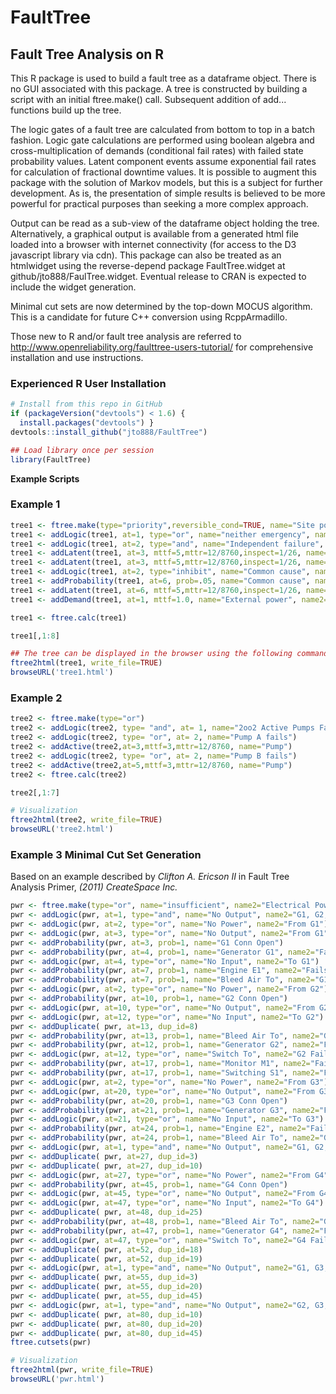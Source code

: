 # FaultTree
## Fault Tree Analysis on R

This R package is used to build a fault tree as a dataframe object. There is no GUI associated with this package. 
A tree is constructed by building a script with an initial ftree.make() call.  Subsequent addition of 
add... functions build up the tree.  

The logic gates of a fault tree are calculated from bottom to top
in a batch fashion. Logic gate calculations are performed using boolean algebra and cross-multiplication of demands (conditional fail rates) 
with failed state probability values. Latent component events assume exponential fail rates for calculation of fractional downtime values. It is possible to augment this package with the solution of Markov models, but this is a subject for
further development. As is, the presentation of simple results is believed to be more powerful for practical
purposes than seeking a more complex approach.

Output can be read as a sub-view of the dataframe object holding the tree. Alternatively, a graphical output
is available from a generated html file loaded into a browser with internet connectivity (for access to the D3 javascript library via cdn). This package can also be treated as an htmlwidget using the reverse-depend package FaultTree.widget at github/jto888/FaulTree.widget.
Eventual release to CRAN is expected to include the widget generation.

Minimal cut sets are now determined by the top-down MOCUS algorithm. This is a candidate for future C++ conversion using RcppArmadillo.

Those new to R and/or fault tree analysis are referred to http://www.openreliability.org/faulttree-users-tutorial/ for comprehensive installation and use instructions.

### Experienced R User Installation 
```r
# Install from this repo in GitHub
if (packageVersion("devtools") < 1.6) {
  install.packages("devtools") }
devtools::install_github("jto888/FaultTree")
```
```r
## Load library once per session
library(FaultTree) 
```
**Example Scripts**  
### Example 1  
```r
tree1 <- ftree.make(type="priority",reversible_cond=TRUE, name="Site power loss")
tree1 <- addLogic(tree1, at=1, type="or", name="neither emergency", name2="generator operable")
tree1 <- addLogic(tree1, at=2, type="and", name="Independent failure", name2="of generators")
tree1 <- addLatent(tree1, at=3, mttf=5,mttr=12/8760,inspect=1/26, name="e-gen set fails")
tree1 <- addLatent(tree1, at=3, mttf=5,mttr=12/8760,inspect=1/26, name="e-gen set fails")
tree1 <- addLogic(tree1, at=2, type="inhibit", name="Common cause", name2="failure of generators")
tree1 <- addProbability(tree1, at=6, prob=.05, name="Common cause", name2="beta factor")
tree1 <- addLatent(tree1, at=6, mttf=5,mttr=12/8760,inspect=1/26, name="e-gen set fails")
tree1 <- addDemand(tree1, at=1, mttf=1.0, name="External power", name2="interruption")

tree1 <- ftree.calc(tree1)

tree1[,1:8]

## The tree can be displayed in the browser using the following commands:
ftree2html(tree1, write_file=TRUE)
browseURL('tree1.html')
```		
### Example 2
```r
tree2 <- ftree.make(type="or")
tree2 <- addLogic(tree2, type= "and", at= 1, name="2oo2 Active Pumps Fail")
tree2 <- addLogic(tree2, type= "or", at= 2, name="Pump A fails")
tree2 <- addActive(tree2,at=3,mttf=3,mttr=12/8760, name="Pump")
tree2 <- addLogic(tree2, type= "or", at= 2, name="Pump B fails")
tree2 <- addActive(tree2,at=5,mttf=3,mttr=12/8760, name="Pump")
tree2 <- ftree.calc(tree2)

tree2[,1:7]

# Visualization
ftree2html(tree2, write_file=TRUE)
browseURL('tree2.html')
```

### Example 3  **Minimal Cut Set Generation**
Based on an example described by *Clifton A. Ericson II* in Fault Tree Analysis Primer, *(2011) CreateSpace Inc.*
```r
pwr <- ftree.make(type="or", name="insufficient", name2="Electrical Power")
pwr <- addLogic(pwr, at=1, type="and", name="No Output", name2="G1, G2, G3")
pwr <- addLogic(pwr, at=2, type="or", name="No Power", name2="From G1")
pwr <- addLogic(pwr, at=3, type="or", name="No Output", name2="From G1")
pwr <- addProbability(pwr, at=3, prob=1, name="G1 Conn Open")
pwr <- addProbability(pwr, at=4, prob=1, name="Generator G1", name2="Fails")
pwr <- addLogic(pwr, at=4, type="or", name="No Input", name2="To G1")
pwr <- addProbability(pwr, at=7, prob=1, name="Engine E1", name2="Fails")
pwr <- addProbability(pwr, at=7, prob=1, name="Bleed Air To", name2="G1 Fails")
pwr <- addLogic(pwr, at=2, type="or", name="No Power", name2="From G2")
pwr <- addProbability(pwr, at=10, prob=1, name="G2 Conn Open")
pwr <- addLogic(pwr, at=10, type="or", name="No Output", name2="From G2")
pwr <- addLogic(pwr, at=12, type="or", name="No Input", name2="To G2")
pwr <- addDuplicate( pwr, at=13, dup_id=8)
pwr <- addProbability(pwr, at=13, prob=1, name="Bleed Air To", name2="G2 Fails")
pwr <- addProbability(pwr, at=12, prob=1, name="Generator G2", name2="Fails")
pwr <- addLogic(pwr, at=12, type="or", name="Switch To", name2="G2 Fails")
pwr <- addProbability(pwr, at=17, prob=1, name="Monitor M1", name2="Fails")
pwr <- addProbability(pwr, at=17, prob=1, name="Switching S1", name2="Fails")
pwr <- addLogic(pwr, at=2, type="or", name="No Power", name2="From G3")
pwr <- addLogic(pwr, at=20, type="or", name="No Output", name2="From G3")
pwr <- addProbability(pwr, at=20, prob=1, name="G3 Conn Open")
pwr <- addProbability(pwr, at=21, prob=1, name="Generator G3", name2="Fails")
pwr <- addLogic(pwr, at=21, type="or", name="No Input", name2="To G3")
pwr <- addProbability(pwr, at=24, prob=1, name="Engine E2", name2="Fails")
pwr <- addProbability(pwr, at=24, prob=1, name="Bleed Air To", name2="G2 Fails")
pwr <- addLogic(pwr, at=1, type="and", name="No Output", name2="G1, G2, G4")
pwr <- addDuplicate( pwr, at=27, dup_id=3)
pwr <- addDuplicate( pwr, at=27, dup_id=10)
pwr <- addLogic(pwr, at=27, type="or", name="No Power", name2="From G4")
pwr <- addProbability(pwr, at=45, prob=1, name="G4 Conn Open")
pwr <- addLogic(pwr, at=45, type="or", name="No Output", name2="From G4")
pwr <- addLogic(pwr, at=47, type="or", name="No Input", name2="To G4")
pwr <- addDuplicate( pwr, at=48, dup_id=25)
pwr <- addProbability(pwr, at=48, prob=1, name="Bleed Air To", name2="G4 Fails")
pwr <- addProbability(pwr, at=47, prob=1, name="Generator G4", name2="Fails")
pwr <- addLogic(pwr, at=47, type="or", name="Switch To", name2="G4 Fails")
pwr <- addDuplicate( pwr, at=52, dup_id=18)
pwr <- addDuplicate( pwr, at=52, dup_id=19)
pwr <- addLogic(pwr, at=1, type="and", name="No Output", name2="G1, G3, G4")
pwr <- addDuplicate( pwr, at=55, dup_id=3)
pwr <- addDuplicate( pwr, at=55, dup_id=20)
pwr <- addDuplicate( pwr, at=55, dup_id=45)
pwr <- addLogic(pwr, at=1, type="and", name="No Output", name2="G2, G3, G4")
pwr <- addDuplicate( pwr, at=80, dup_id=10)
pwr <- addDuplicate( pwr, at=80, dup_id=20)
pwr <- addDuplicate( pwr, at=80, dup_id=45) 
ftree.cutsets(pwr)

# Visualization
ftree2html(pwr, write_file=TRUE)
browseURL('pwr.html')

```